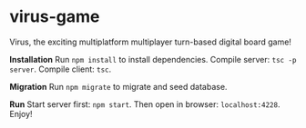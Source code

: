 # virus-game
Virus, the exciting multiplatform multiplayer turn-based digital board game!

**Installation**
Run `npm install` to install dependencies.
Compile server: `tsc -p server`.
Compile client: `tsc`.

**Migration**
Run `npm migrate` to migrate and seed database.

**Run**
Start server first: `npm start`. 
Then open in browser: `localhost:4228`. 
Enjoy!
